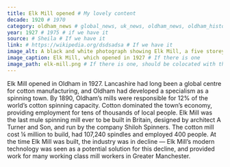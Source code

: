 ```yaml
---
title: Elk Mill opened # My lovely content
decade: 1920 # 1970
category: oldham_news # global_news, uk_news, oldham_news, oldham_history, towers, surrounding_estate # Always exactly one category
year: 1927 # 1975 # if we have it
source: # Sheila # If we have it
link: # https://wikipedia.org/dsdsadsa # If we have it
image_alt: A black and white photograph showing Elk Mill, a five storey brick building with lots of windows, and a smokestack to the rear which reads ELK in large white letters. # If there is one
image_caption: Elk Mill, which opened in 1927 # If there is one
image_path: elk-mill.png # If there is one, should be colocated with the index.md file in the folder
---
```


Elk Mill opened in Oldham in 1927. Lancashire had long been a global centre for cotton manufacturing, and Oldham had developed a specialism as a spinning town. By 1890, Oldham’s mills were responsible for 12% of the world’s cotton spinning capacity. Cotton dominated the town’s economy, providing employment for tens of thousands of local people. Elk Mill was the last mule spinning mill ever to be built in Britain, designed by architect A Turner and Son, and run by the company Shiloh Spinners. The cotton mill cost ¼ million to build, had 107,240 spindles and employed 400 people. At the time Elk Mill was built, the industry was in decline — Elk Mill’s modern technology was seen as a potential solution for this decline, and provided work for many working class mill workers in Greater Manchester.

